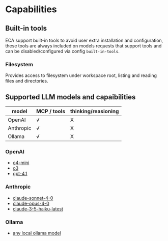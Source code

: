# Capabilities

## Built-in tools

ECA support built-in tools to avoid user extra installation and configuration, these tools are always included on models requests that support tools and can be disabled/configured via config `built-in-tools`.

### Filesystem

Provides access to filesystem under workspace root, listing and reading files and directories.

## Supported LLM models and capaibilities

| model     | MCP / tools | thinking/reasioning |
|-----------|-------------|---------------------|
| OpenAI    | √           | X                   |
| Anthropic | √           | X                   |
| Ollama    | √           | X                   |

### OpenAI

- [o4-mini](https://platform.openai.com/docs/models/o4-mini)
- [o3](https://platform.openai.com/docs/models/o3)
- [gpt-4.1](https://platform.openai.com/docs/models/gpt-4.1)

### Anthropic

- [claude-sonnet-4-0](https://docs.anthropic.com/en/docs/about-claude/models/overview)
- [claude-opus-4-0](https://docs.anthropic.com/en/docs/about-claude/models/overview)
- [claude-3-5-haiku-latest](https://docs.anthropic.com/en/docs/about-claude/models/overview)

### Ollama

- [any local ollama model](https://ollama.com/search)


